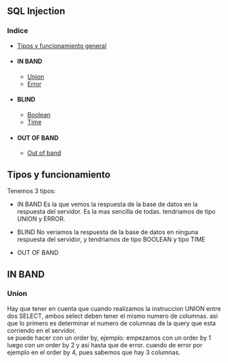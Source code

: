## SQL Injection

### Indice
- [Tipos y funcionamiento general](#como)
- #### IN BAND
  *   [Union](#union)
  *   [Error](#error)
- #### BLIND
  *   [Boolean](#boolean)
  *   [Time](#tine)
- #### OUT OF BAND
  *   [Out of band](#out)

<a name="como"></a>
## Tipos y funcionamiento
Tenemos 3 tipos:
* IN BAND
  Es la que vemos la respuesta de la base de datos en la respuesta del servidor. Es la mas sencilla de todas. tendriamos de tipo UNION y ERROR.

* BLIND
  No veriamos la respuesta de la base de datos en ninguna respuesta del servidor, y tendriamos de tipo BOOLEAN y tipo TIME

* OUT OF BAND

## IN BAND

<a name="union"></a>
### Union
Hay que tener en cuenta que cuando realizamos la instruccion UNION entre dos SELECT, ambos select deben tener el mismo numero de columnas. asi que lo primero es determinar el numero de columnas de la query que esta corriendo en el servidor.  
se puede hacer con un order by, ejemplo:
empezamos con un order by 1
luego con un order by 2
y asi hasta que de error. cuando de error por ejemplo en el order by 4, pues sabemos que hay 3 columnas.

